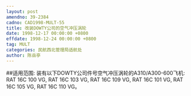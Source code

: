 ```yaml
---
layout: post
amendno: 39-2384
cadno: CAD1998-MULT-55
title: 改装DOWTY公司的空气冲压涡轮
date: 1998-12-17 00:00:00 +0800
effdate: 1998-12-24 00:00:00 +0800
tag: MULT
categories: 民航西北管理局适航处
author: 陈岳亭
---
```


##适用范围:
装有以下DOWTY公司件号空气冲压涡轮的A310/A300-600飞机:     RAT 16C 100 VG, RAT 16C 103 VG, RAT 16C 109 VG,     RAT 16C 101 VG, RAT 16C 105 VG, RAT 16C 110 VG。

